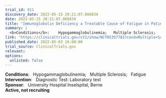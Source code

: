 ```yaml
---
trial_id: 811
discovery_date: 2022-05-15 20:21:07.866834
date: 2022-05-15 20:21:07.866834
title: "Immunoglobulin Deficiency a Treatable Cause of Fatigue in Patients With Multiple Sclerosis (MS)?"
summary: |
  <b>Conditions</b>:    Hypogammaglobulinemia;   Multiple Sclerosis;   Fatigue<br /><b>Intervention</b>:    Diagnostic Test: Laboratory test<br /><b>Sponsor</b>:    University Hospital Inselspital, Berne<br /><b>Active, not recruiting</b>
link: 'https://clinicaltrials.gov/ct2/show/NCT05357781?cond=Multiple+Sclerosis&sfpd_d=14&sel_rss=new14'
published_date: 2022-05-03 16:00:00
trial_source: ClinicalTrials.gov
relevant: 
options:
  unlisted: false
---
```

<b>Conditions</b>:    Hypogammaglobulinemia;   Multiple Sclerosis;   Fatigue<br /><b>Intervention</b>:    Diagnostic Test: Laboratory test<br /><b>Sponsor</b>:    University Hospital Inselspital, Berne<br /><b>Active, not recruiting</b>